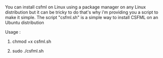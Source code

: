 You can install csfml on Linux using a package manager on any Linux distribution but it can be tricky to do that's why i'm providing you a script to make it simple.
The script "csfml.sh" is a simple way to install CSFML on an Ubuntu distribution

Usage :

1.    chmod +x csfml.sh

2.    sudo ./csfml.sh
